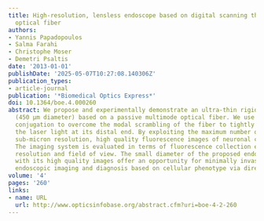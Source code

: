 ```yaml
---
title: High-resolution, lensless endoscope based on digital scanning through a multimode
  optical fiber
authors:
- Yannis Papadopoulos
- Salma Farahi
- Christophe Moser
- Demetri Psaltis
date: '2013-01-01'
publishDate: '2025-05-07T10:27:08.140306Z'
publication_types:
- article-journal
publication: '*Biomedical Optics Express*'
doi: 10.1364/boe.4.000260
abstract: We propose and experimentally demonstrate an ultra-thin rigid endoscope
  (450 μm diameter) based on a passive multimode optical fiber. We use digital phase
  conjugation to overcome the modal scrambling of the fiber to tightly focus and scan
  the laser light at its distal end. By exploiting the maximum number of modes available,
  sub-micron resolution, high quality fluorescence images of neuronal cells were acquired.
  The imaging system is evaluated in terms of fluorescence collection efficiency,
  resolution and field of view. The small diameter of the proposed endoscope, along
  with its high quality images offer an opportunity for minimally invasive medical
  endoscopic imaging and diagnosis based on cellular phenotype via direct tissue penetration.
volume: '4'
pages: '260'
links:
- name: URL
  url: http://www.opticsinfobase.org/abstract.cfm?uri=boe-4-2-260
---
```


